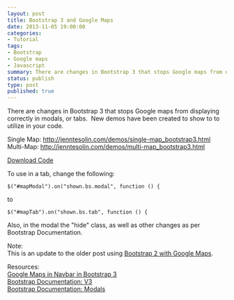 ```yaml
---
layout: post
title: Bootstrap 3 and Google Maps
date: 2013-11-05 19:00:00
categories:
- Tutorial
tags:
- Bootstrap
- Google maps
- Javascript
summary: There are changes in Bootstrap 3 that stops Google maps from displaying correctly in modals, or tabs.  New demos have been created to show to to utilize in your code.
status: publish
type: post
published: true
---
```

<p>There are changes in Bootstrap 3 that stops Google maps from displaying correctly in modals, or tabs.  New demos have been created to show to to utilize in your code.<!--more--></p>
<p>Single Map: <a href="http://jenntesolin.com/demos/single-map_bootstrap3.html" target="_blank">http://jenntesolin.com/demos/single-map_bootstrap3.html</a><br />
Multi-Map: <a href="http://jenntesolin.com/demos/multi-map_bootstrap3.html" target="_blank">http://jenntesolin.com/demos/multi-map_bootstrap3.html</a></p>
<p><a href="https://github.com/jennifert/JavaScript-Demos/tree/master/GoogleMaps/BootstrapV3" target="_blank">Download Code</a></p>
<p>To use in a tab, change the following:</p>
<code>$("#mapModal").on("shown.bs.modal", function () {</code>
<p>to</p>
<code>$("#mapTab").on("shown.bs.tab", function () {</code>
<p>Also, in the modal the "hide" class, as well as other changes as per Bootstrap Documentation.</p>
<p>Note:<br />
This is an update to the older post using <a href="http://jenntesolin.com/blog/2013/04/11/bootstrap-and-google-maps/" target="_blank">Bootstrap 2 with Google Maps</a>.</p>
<p>Resources:<br />
<a href="http://stackoverflow.com/questions/19741208/goole-maps-in-navbar-in-bootstrap-3" target="_blank" rel="nofollow">Google Maps in Navbar in Bootstrap 3</a><br />
<a href="http://getbootstrap.com/getting-started/" target="_blank" rel="nofollow">Bootstrap Documentation: V3</a><br />
<a href="http://getbootstrap.com/javascript/#modals" target="_blank" rel="nofollow">Bootstrap Documentation: Modals</a></p>
